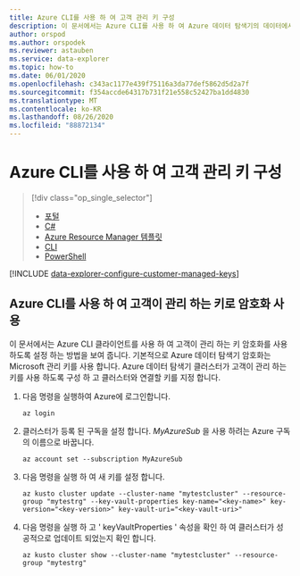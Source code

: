 ```yaml
---
title: Azure CLI를 사용 하 여 고객 관리 키 구성
description: 이 문서에서는 Azure CLI를 사용 하 여 Azure 데이터 탐색기의 데이터에서 고객이 관리 하는 키 암호화를 구성 하는 방법을 설명 합니다.
author: orspod
ms.author: orspodek
ms.reviewer: astauben
ms.service: data-explorer
ms.topic: how-to
ms.date: 06/01/2020
ms.openlocfilehash: c343ac1177e439f75116a3da77def5862d5d2a7f
ms.sourcegitcommit: f354accde64317b731f21e558c52427ba1dd4830
ms.translationtype: MT
ms.contentlocale: ko-KR
ms.lasthandoff: 08/26/2020
ms.locfileid: "88872134"
---
```

# <a name="configure-customer-managed-keys-using-azure-cli"></a>Azure CLI를 사용 하 여 고객 관리 키 구성

> [!div class="op_single_selector"]
> * [포털](customer-managed-keys-portal.md)
> * [C#](customer-managed-keys-csharp.md)
> * [Azure Resource Manager 템플릿](customer-managed-keys-resource-manager.md)
> * [CLI](customer-managed-keys-cli.md)
> * [PowerShell](customer-managed-keys-powershell.md)

[!INCLUDE [data-explorer-configure-customer-managed-keys](includes/data-explorer-configure-customer-managed-keys.md)]

## <a name="enable-encryption-with-customer-managed-keys-using-azure-cli"></a>Azure CLI를 사용 하 여 고객이 관리 하는 키로 암호화 사용
이 문서에서는 Azure CLI 클라이언트를 사용 하 여 고객이 관리 하는 키 암호화를 사용 하도록 설정 하는 방법을 보여 줍니다. 기본적으로 Azure 데이터 탐색기 암호화는 Microsoft 관리 키를 사용 합니다. Azure 데이터 탐색기 클러스터가 고객이 관리 하는 키를 사용 하도록 구성 하 고 클러스터와 연결할 키를 지정 합니다.

1. 다음 명령을 실행하여 Azure에 로그인합니다.

    ```azurecli-interactive
    az login
    ```

1. 클러스터가 등록 된 구독을 설정 합니다. *MyAzureSub* 을 사용 하려는 Azure 구독의 이름으로 바꿉니다.

    ```azurecli-interactive
    az account set --subscription MyAzureSub
    ```

1. 다음 명령을 실행 하 여 새 키를 설정 합니다.
    ```azurecli-interactive
    az kusto cluster update --cluster-name "mytestcluster" --resource-group "mytestrg" --key-vault-properties key-name="<key-name>" key-version="<key-version>" key-vault-uri="<key-vault-uri>"
    ```
1. 다음 명령을 실행 하 고 ' keyVaultProperties ' 속성을 확인 하 여 클러스터가 성공적으로 업데이트 되었는지 확인 합니다.

    ```azurecli-interactive
    az kusto cluster show --cluster-name "mytestcluster" --resource-group "mytestrg"
    ```

